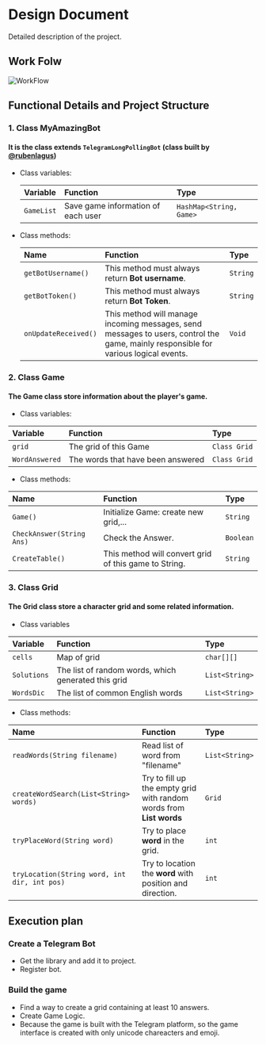 # Design Document

Detailed description of the project.



## Work Folw

![WorkFlow](https://github.com/thienkaito/WordSearchTGBot/blob/master/Image/Workflow.png)


## Functional Details and Project Structure

### 1. Class MyAmazingBot

#### It is the class extends `TelegramLongPollingBot` (class built by [@rubenlagus](https://github.com/rubenlagus))

- Class variables:
  
  | Variable    | Function                           | Type                       |
  | :--------   | :----------------------------------| :------------------------- |
  | `GameList`  | Save game information of each user | `HashMap<String, Game>`    |


- Class methods:
  
  | Name         | Function                           | Type                                                                |
  | :--------    | :-------                           | :------------------------- |
  | `getBotUsername()`   | This method must always return **Bot username**.                                       | `String` |
  | `getBotToken()`   | This method must always return **Bot Token**.                                             | `String` |
  | `onUpdateReceived()`   | This method will manage incoming messages, send messages to users, control the game, mainly responsible for various logical events. | `Void` |

### 2. Class Game

#### The Game class store information about the player's game.
- Class variables:

| Variable    | Function                           | Type                       |
| :--------   | :----------------------------------| :------------------------- |
| `grid`      |  The grid of this Game         | `Class Grid`               |
| `WordAnswered`      | The words that have been answered       | `Class Grid`               |


- Class methods:

| Name         | Function                           | Type                                                                |
| :--------    | :-------                           | :------------------------- |
| `Game()`   | Initialize Game: create new grid,...                                     | `String` |
| `CheckAnswer(String Ans)`   | Check the Answer.                                            | `Boolean` |
| `CreateTable()`   | This method will convert grid of this game to String. | `String` |

### 3. Class Grid

#### The Grid class store a character grid and some related information.
- Class variables

| Variable    | Function                           | Type                       |
| :--------   | :----------------------------------| :------------------------- |
| `cells`      |  Map of grid         | `char[][]`               |
| `Solutions`      | The list of random words, which generated this grid       | `List<String>`
| `WordsDic`      | The list of common English words       | `List<String>`

- Class methods:

| Name         | Function                           | Type                                                                |
| :--------    | :-------                           | :------------------------- |
| `readWords(String filename)`   | Read list of word from "filename"                                   | `List<String>` |
| `createWordSearch(List<String> words)`   | Try to fill up the empty grid with random words from **List<String> words**                                          | `Grid` |
| `tryPlaceWord(String word)`   | Try to place **word** in the grid. | `int` |
| `tryLocation(String word, int dir, int pos)`   | Try to location the **word** with position and direction. | `int` |


## Execution plan

### Create a Telegram Bot

- Get the library and add it to project.
- Register bot.

### Build the game

- Find a way to create a grid containing at least 10 answers.
- Create Game Logic.
- Because the game is built with the Telegram platform, so the game interface is created with only unicode chareacters and emoji.